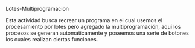 Lotes-Multiprogramacion

Esta actividad busca recrear un programa en el cual usemos el procesamiento por lotes pero agregado la multiprogramación, aquí los procesos se generan automáticamente y poseemos una serie de botones los cuales realizan ciertas funciones. 
